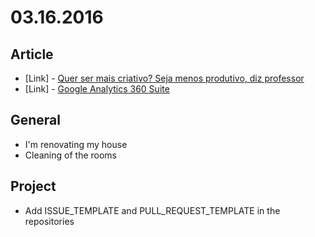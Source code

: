 # 03.16.2016

## Article

- \[Link\] - [Quer ser mais criativo? Seja menos produtivo, diz professor](http://exame.abril.com.br/carreira/noticias/quer-ser-mais-criativo-seja-menos-produtivo-diz-professor)
- \[Link\] - [Google Analytics 360 Suite](http://analytics.blogspot.com.br/2016/03/introducing-google-analytics-360-suite.html) 


## General

- I'm renovating my house
 - Cleaning of the rooms


## Project

- Add ISSUE_TEMPLATE and PULL_REQUEST_TEMPLATE in the repositories
